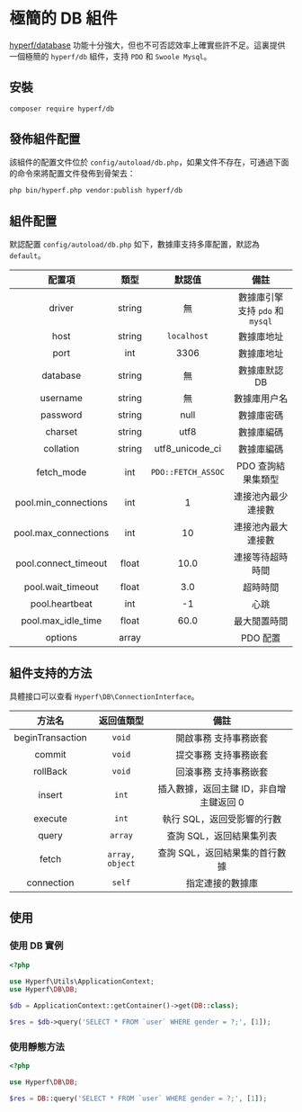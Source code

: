 # 極簡的 DB 組件

[hyperf/database](https://github.com/hyperf/database) 功能十分強大，但也不可否認效率上確實些許不足。這裏提供一個極簡的 `hyperf/db` 組件，支持 `PDO` 和 `Swoole Mysql`。

## 安裝

```bash
composer require hyperf/db
```

## 發佈組件配置

該組件的配置文件位於 `config/autoload/db.php`，如果文件不存在，可通過下面的命令來將配置文件發佈到骨架去： 

```bash
php bin/hyperf.php vendor:publish hyperf/db
```

## 組件配置

默認配置 `config/autoload/db.php` 如下，數據庫支持多庫配置，默認為 `default`。

|        配置項        |  類型  |       默認值       |               備註               |
|:--------------------:|:------:|:------------------:|:--------------------------------:|
|        driver        | string |         無         | 數據庫引擎 支持 `pdo` 和 `mysql` |
|         host         | string |    `localhost`     |            數據庫地址            |
|         port         |  int   |        3306        |            數據庫地址            |
|       database       | string |         無         |          數據庫默認 DB           |
|       username       | string |         無         |           數據庫用户名           |
|       password       | string |        null        |            數據庫密碼            |
|       charset        | string |        utf8        |            數據庫編碼            |
|      collation       | string |  utf8_unicode_ci   |            數據庫編碼            |
|      fetch_mode      |  int   | `PDO::FETCH_ASSOC` |        PDO 查詢結果集類型        |
| pool.min_connections |  int   |         1          |        連接池內最少連接數        |
| pool.max_connections |  int   |         10         |        連接池內最大連接數        |
| pool.connect_timeout | float  |        10.0        |         連接等待超時時間         |
|  pool.wait_timeout   | float  |        3.0         |             超時時間             |
|    pool.heartbeat    |  int   |         -1         |               心跳               |
|  pool.max_idle_time  | float  |        60.0        |           最大閒置時間           |
|       options        | array  |                    |             PDO 配置             |

## 組件支持的方法

具體接口可以查看 `Hyperf\DB\ConnectionInterface`。

|      方法名      |   返回值類型   |                  備註                   |
|:----------------:|:--------------:|:------------------------------------:|
| beginTransaction |     `void`     |          開啟事務 支持事務嵌套          |
|      commit      |     `void`     |          提交事務 支持事務嵌套          |
|     rollBack     |     `void`     |          回滾事務 支持事務嵌套          |
|      insert      |     `int`      | 插入數據，返回主鍵 ID，非自增主鍵返回 0   |
|     execute      |     `int`      |       執行 SQL，返回受影響的行數        |
|      query       |    `array`     |        查詢 SQL，返回結果集列表         |
|      fetch       | `array, object`|     查詢 SQL，返回結果集的首行數據       |
|      connection  |     `self`     |           指定連接的數據庫             |

## 使用

### 使用 DB 實例

```php
<?php

use Hyperf\Utils\ApplicationContext;
use Hyperf\DB\DB;

$db = ApplicationContext::getContainer()->get(DB::class);

$res = $db->query('SELECT * FROM `user` WHERE gender = ?;', [1]);

```

### 使用靜態方法

```php
<?php

use Hyperf\DB\DB;

$res = DB::query('SELECT * FROM `user` WHERE gender = ?;', [1]);

```
